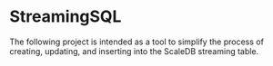 # StreamingSQL
The following project is intended as a tool to simplify the process of creating, updating, and inserting into the ScaleDB streaming table.
